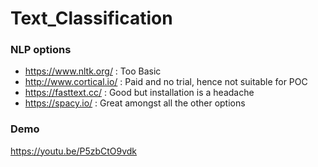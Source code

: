 # Text_Classification
### NLP options
* https://www.nltk.org/   : Too Basic 
* http://www.cortical.io/ : Paid and no trial, hence not suitable for POC
* https://fasttext.cc/    : Good but installation is a headache
* https://spacy.io/       : Great amongst all the other options

### Demo
https://youtu.be/P5zbCtO9vdk
